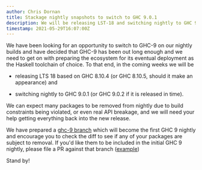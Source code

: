 ```yaml
---
author: Chris Dornan
title: Stackage nightly snapshots to switch to GHC 9.0.1
description: We will be releasing LST-18 and switching nightly to GHC 9
timestamp: 2021-05-29T16:07:00Z
---
```


We have been looking for an opportunity to switch to GHC-9 on our nightly builds and have decided
that GHC-9 has been out long enough and we need to get on with preparing the ecosystem for its
eventual deployment as the Haskell toolchain of choice. To that end, in the coming weeks we will be

  * releasing LTS 18 based on GHC 8.10.4 (or GHC 8.10.5, should it make
    an appearance) and

  * switching nightly to GHC 9.0.1 (or GHC 9.0.2 if it is released in time).

We can expect many packages to be removed from nightly due to build constraints being violated, or
even real API breakage, and we will need your help getting everything back into the new release.

We have prepared a [ghc-9 branch](https://github.com/commercialhaskell/stackage/pull/6047) which will become the first GHC 9 nightly and encourage you to check the diff to see if any of your packages are subject to removal. If you'd like them to be included in the initial GHC 9 nightly, please file a PR against that branch ([example](https://github.com/commercialhaskell/stackage/pull/6048))

Stand by!
